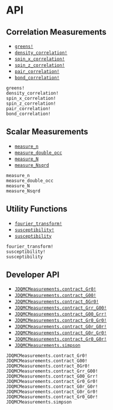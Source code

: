 # API

## Correlation Measurements

- [`greens!`](@ref)
- [`density_correlation!`](@ref)
- [`spin_x_correlation!`](@ref)
- [`spin_z_correlation!`](@ref)
- [`pair_correlation!`](@ref)
- [`bond_correlation!`](@ref)

```@docs
greens!
density_correlation!
spin_x_correlation!
spin_z_correlation!
pair_correlation!
bond_correlation!
```

## Scalar Measurements

- [`measure_n`](@ref)
- [`measure_double_occ`](@ref)
- [`measure_N`](@ref)
- [`measure_Nsqrd`](@ref)

```@docs
measure_n
measure_double_occ
measure_N
measure_Nsqrd
```

## Utility Functions

- [`fourier_transform!`](@ref)
- [`susceptibility!`](@ref)
- [`susceptibility`](@ref)

```@docs
fourier_transform!
susceptibility!
susceptibility
```

## Developer API

- [`JDQMCMeasurements.contract_Gr0!`](@ref)
- [`JDQMCMeasurements.contract_G00!`](@ref)
- [`JDQMCMeasurements.contract_δGr0!`](@ref)
- [`JDQMCMeasurements.contract_Grr_G00!`](@ref)
- [`JDQMCMeasurements.contract_G00_Grr!`](@ref)
- [`JDQMCMeasurements.contract_Gr0_Gr0!`](@ref)
- [`JDQMCMeasurements.contract_G0r_G0r!`](@ref)
- [`JDQMCMeasurements.contract_G0r_Gr0!`](@ref)
- [`JDQMCMeasurements.contract_Gr0_G0r!`](@ref)
- [`JDQMCMeasurements.simpson`](@ref)

```@docs
JDQMCMeasurements.contract_Gr0!
JDQMCMeasurements.contract_G00!
JDQMCMeasurements.contract_δGr0!
JDQMCMeasurements.contract_Grr_G00!
JDQMCMeasurements.contract_G00_Grr!
JDQMCMeasurements.contract_Gr0_Gr0!
JDQMCMeasurements.contract_G0r_G0r!
JDQMCMeasurements.contract_G0r_Gr0!
JDQMCMeasurements.contract_Gr0_G0r!
JDQMCMeasurements.simpson
```